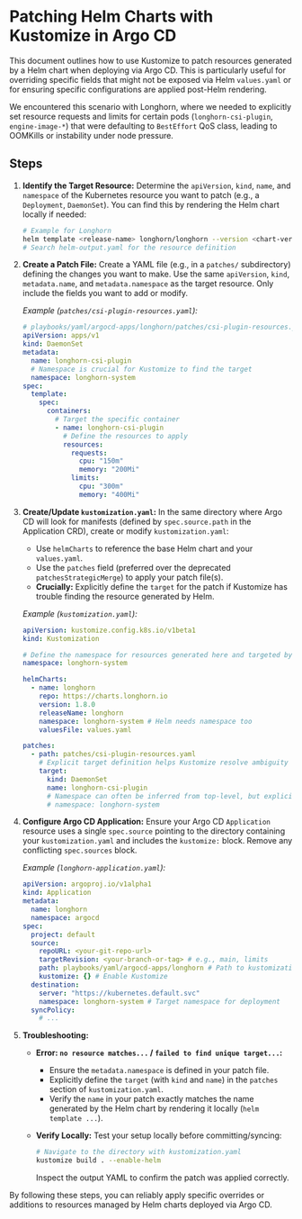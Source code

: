 # Patching Helm Charts with Kustomize in Argo CD

This document outlines how to use Kustomize to patch resources generated by a
Helm chart when deploying via Argo CD. This is particularly useful for
overriding specific fields that might not be exposed via Helm `values.yaml` or
for ensuring specific configurations are applied post-Helm rendering.

We encountered this scenario with Longhorn, where we needed to explicitly set
resource requests and limits for certain pods (`longhorn-csi-plugin`,
`engine-image-*`) that were defaulting to `BestEffort` QoS class, leading to
OOMKills or instability under node pressure.

## Steps

1. **Identify the Target Resource:** Determine the `apiVersion`, `kind`, `name`,
    and `namespace` of the Kubernetes resource you want to patch (e.g., a
    `Deployment`, `DaemonSet`). You can find this by rendering the Helm chart
    locally if needed:

    ```bash
    # Example for Longhorn
    helm template <release-name> longhorn/longhorn --version <chart-version> --namespace <target-namespace> --values <path-to-values.yaml> > helm-output.yaml
    # Search helm-output.yaml for the resource definition
    ```

2. **Create a Patch File:** Create a YAML file (e.g., in a `patches/`
    subdirectory) defining the changes you want to make. Use the same
    `apiVersion`, `kind`, `metadata.name`, and `metadata.namespace` as the
    target resource. Only include the fields you want to add or modify.

    *Example (`patches/csi-plugin-resources.yaml`):*

    ```yaml
    # playbooks/yaml/argocd-apps/longhorn/patches/csi-plugin-resources.yaml
    apiVersion: apps/v1
    kind: DaemonSet
    metadata:
      name: longhorn-csi-plugin
      # Namespace is crucial for Kustomize to find the target
      namespace: longhorn-system
    spec:
      template:
        spec:
          containers:
            # Target the specific container
            - name: longhorn-csi-plugin
              # Define the resources to apply
              resources:
                requests:
                  cpu: "150m"
                  memory: "200Mi"
                limits:
                  cpu: "300m"
                  memory: "400Mi"
    ```

3. **Create/Update `kustomization.yaml`:** In the same directory where Argo CD
    will look for manifests (defined by `spec.source.path` in the Application
    CRD), create or modify `kustomization.yaml`:
    * Use `helmCharts` to reference the base Helm chart and your `values.yaml`.
    * Use the `patches` field (preferred over the deprecated
      `patchesStrategicMerge`) to apply your patch file(s).
    * **Crucially:** Explicitly define the `target` for the patch if Kustomize
      has trouble finding the resource generated by Helm.

    *Example (`kustomization.yaml`):*

    ```yaml
    apiVersion: kustomize.config.k8s.io/v1beta1
    kind: Kustomization

    # Define the namespace for resources generated here and targeted by patches
    namespace: longhorn-system

    helmCharts:
      - name: longhorn
        repo: https://charts.longhorn.io
        version: 1.8.0
        releaseName: longhorn
        namespace: longhorn-system # Helm needs namespace too
        valuesFile: values.yaml

    patches:
      - path: patches/csi-plugin-resources.yaml
        # Explicit target definition helps Kustomize resolve ambiguity
        target:
          kind: DaemonSet
          name: longhorn-csi-plugin
          # Namespace can often be inferred from top-level, but explicit helps
          # namespace: longhorn-system
    ```

4. **Configure Argo CD Application:** Ensure your Argo CD `Application` resource
    uses a single `spec.source` pointing to the directory containing your
    `kustomization.yaml` and includes the `kustomize:` block. Remove any
    conflicting `spec.sources` block.

    *Example (`longhorn-application.yaml`):*

    ```yaml
    apiVersion: argoproj.io/v1alpha1
    kind: Application
    metadata:
      name: longhorn
      namespace: argocd
    spec:
      project: default
      source:
        repoURL: <your-git-repo-url>
        targetRevision: <your-branch-or-tag> # e.g., main, limits
        path: playbooks/yaml/argocd-apps/longhorn # Path to kustomization.yaml dir
        kustomize: {} # Enable Kustomize
      destination:
        server: "https://kubernetes.default.svc"
        namespace: longhorn-system # Target namespace for deployment
      syncPolicy:
        # ...
    ```

5. **Troubleshooting:**
    * **Error: `no resource matches...` / `failed to find unique target...`:**
        * Ensure the `metadata.namespace` is defined in your patch file.
        * Explicitly define the `target` (with `kind` and `name`) in the
          `patches` section of `kustomization.yaml`.
        * Verify the `name` in your patch exactly matches the name generated by
          the Helm chart by rendering it locally (`helm template ...`).
    * **Verify Locally:** Test your setup locally before committing/syncing:

        ```bash
        # Navigate to the directory with kustomization.yaml
        kustomize build . --enable-helm
        ```

        Inspect the output YAML to confirm the patch was applied correctly.

By following these steps, you can reliably apply specific overrides or additions
to resources managed by Helm charts deployed via Argo CD.
